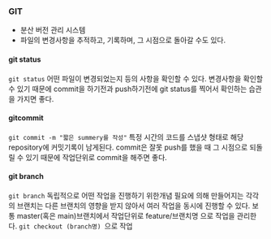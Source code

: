 ### GIT
 - 분산 버전 관리 시스템
 - 파일의 변경사항을 추적하고, 기록하며, 그 시점으로 돌아갈 수도 있다.

#### git status
`git status`
 어떤 파일이 변경되었는지 등의 사항을 확인할 수 있다.
 변경사항을 확인할 수 있기 때문에 commit을 하기전과 push하기전에 git status를 찍어서 확인하는 습관을 가지면 좋다.

#### gitcommit
`git commit -m "짧은 summery를 작성"`
특정 시간의 코드를 스냅샷 형태로 해당 repository에 커밋기록이 남게된다. commit은 잘못 push를 했을 때 그 시점으로 되돌릴 수 있기 때문에 작업단위로 commit을 해주면 좋다.

#### git branch
`git branch`
독립적으로 어떤 작업을 진행하기 위한개념
필요에 의해 만들어지는 각각의 브랜치는 다른 브랜치의 영향을 받지 않아서 여러 작업을 동시에 진행할 수 있다.
보통 master(혹은 main)브랜치에서 작업단위로 feature/브랜치명 으로 작업을 관리한다.
`git checkout (branch명) `으로 작업


